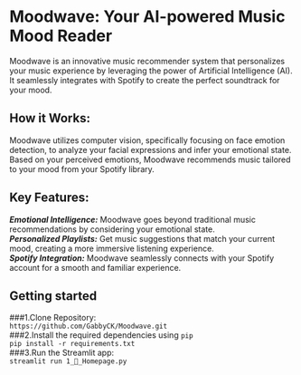 # **Moodwave:  Your AI-powered Music Mood Reader**

Moodwave is an innovative music recommender system that personalizes your music experience by leveraging the power of Artificial Intelligence (AI).  It seamlessly integrates with Spotify to create the perfect soundtrack for your mood.

## **How it Works:**
Moodwave utilizes computer vision, specifically focusing on face emotion detection, to analyze your facial expressions and infer your emotional state. Based on your perceived emotions, Moodwave recommends music tailored to your mood from your Spotify library.

## **Key Features:**
***Emotional Intelligence:*** Moodwave goes beyond traditional music recommendations by considering your emotional state.<br>
***Personalized Playlists:*** Get music suggestions that match your current mood, creating a more immersive listening experience.<br>
***Spotify Integration:*** Moodwave seamlessly connects with your Spotify account for a smooth and familiar experience.

## **Getting started**
###1.Clone Repository:<br>
```https://github.com/GabbyCK/Moodwave.git```<br>
###2.Install the required dependencies using `pip`<br>
```pip install -r requirements.txt```<br>
###3.Run the Streamlit app:<br>
```streamlit run 1_🎵_Homepage.py```<br>
